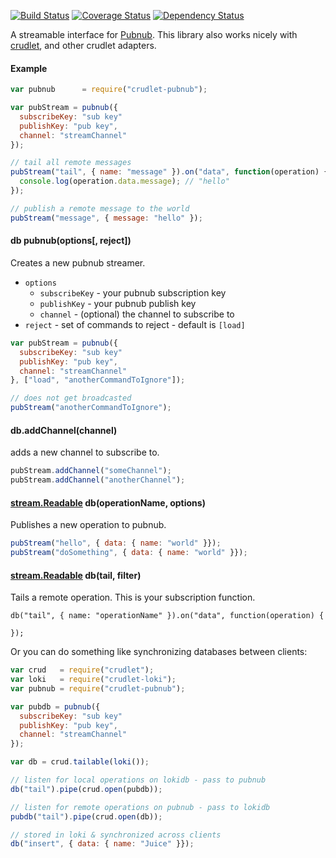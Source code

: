 [![Build Status](https://travis-ci.org/mojo-js/crudlet-pubnub.svg)](https://travis-ci.org/mojo-js/crudlet-pubnub) [![Coverage Status](https://coveralls.io/repos/mojo-js/crudlet-pubnub/badge.svg?branch=master)](https://coveralls.io/r/mojo-js/crudlet-pubnub?branch=master) [![Dependency Status](https://david-dm.org/mojo-js/crudlet-pubnub.svg)](https://david-dm.org/mojo-js/crudlet-pubnub)

A streamable interface for [Pubnub](http://www.pubnub.com/). This library also works nicely with [crudlet](https://github.com/mojo-js/crudlet.js), and other crudlet adapters.

#### Example

```javascript
var pubnub      = require("crudlet-pubnub");

var pubStream = pubnub({
  subscribeKey: "sub key"
  publishKey: "pub key",
  channel: "streamChannel"
});

// tail all remote messages
pubStream("tail", { name: "message" }).on("data", function(operation) {
  console.log(operation.data.message); // "hello"
});

// publish a remote message to the world
pubStream("message", { message: "hello" });
```


#### db pubnub(options[, reject])

Creates a new pubnub streamer.

- `options`
  - `subscribeKey` - your pubnub subscription key
  - `publishKey` - your pubnub publish key
  - `channel` - (optional) the channel to subscribe to
- `reject` - set of commands to reject - default is `[load]`

```javascript
var pubStream = pubnub({
  subscribeKey: "sub key"
  publishKey: "pub key",
  channel: "streamChannel"
}, ["load", "anotherCommandToIgnore"]);

// does not get broadcasted
pubStream("anotherCommandToIgnore");
```

#### db.addChannel(channel)

adds a new channel to subscribe to.

```javascript
pubStream.addChannel("someChannel");
pubStream.addChannel("anotherChannel");
```

#### [stream.Readable](https://nodejs.org/api/stream.html#stream_class_stream_readable) db(operationName, options)

Publishes a new operation to pubnub.

```javascript
pubStream("hello", { data: { name: "world" }});
pubStream("doSomething", { data: { name: "world" }});
```

#### [stream.Readable](https://nodejs.org/api/stream.html#stream_class_stream_readable) db(tail, filter)

Tails a remote operation. This is your subscription function.

```
db("tail", { name: "operationName" }).on("data", function(operation) {

});

```

Or you can do something like synchronizing databases between clients:

```javascript
var crud   = require("crudlet");
var loki   = require("crudlet-loki");
var pubnub = require("crudlet-pubnub");

var pubdb = pubnub({
  subscribeKey: "sub key"
  publishKey: "pub key",
  channel: "streamChannel"
});

var db = crud.tailable(loki());

// listen for local operations on lokidb - pass to pubnub
db("tail").pipe(crud.open(pubdb));

// listen for remote operations on pubnub - pass to lokidb
pubdb("tail").pipe(crud.open(db));

// stored in loki & synchronized across clients
db("insert", { data: { name: "Juice" }});
```

